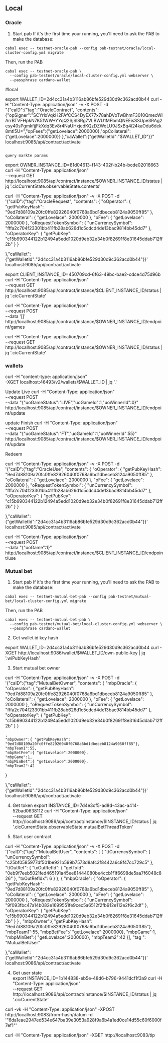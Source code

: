 ## Local
### Oracle 
1. Start pab
  If it's the first time your running, you'll need to ask the PAB to make the
  database:
  ```
  cabal exec -- testnet-oracle-pab --config pab-testnet/oracle/local-cluster-config.yml migrate
  ```

  Then, run the PAB

  ```
  cabal exec -- testnet-oracle-pab \
    --config pab-testnet/oracle/local-cluster-config.yml webserver \
    --passphrase cardano-wallet
  ```

#local

 export WALLET_ID=2d4cc31a4b3116ab86bfe529d30d9c362acd0b44
 curl -H "Content-Type: application/json" -v -X POST -d \
    "{\"caID\":{\"tag\":\"OracleContract\", \"contents\": 
    {\"opSigner\":\"SCYrlxVqkH2FAfCCS4DyEX77x78ahDVxTwBhmF3010QmecWIArrBTVFHpkN7K5fWW+YYqQ2SjSlSRg7VLBWU1MFbmQNEEisSSUpe3RAg2esy40sPgmkfjjFkXdq3Ev8r4NaUHxjedKQzDZWqLU9JSxBq4i24kaOdu6dek8mtl5U=\",\"opFees\":{\"getLovelace\":2000000},\"opCollateral\":{\"getLovelace\":2000000}}
     },\"caWallet\":{\"getWalletId\":\"$WALLET_ID\"}}" \
    localhost:9085/api/contract/activate
  ```

  query markte params
  ```
  export OWNER_INSTANCE_ID=81d04613-f143-402f-b24b-bcde02016663
  curl -H "Content-Type: application/json" \
  --request GET \
  http://localhost:9085/api/contract/instance/$OWNER_INSTANCE_ID/status | jq '.cicCurrentState.observableState.contents'



curl -H "Content-Type: application/json" -v -X POST -d \
    '{"caID":{"tag":"OracleRequest", "contents": 
{
  "oOperator": {
    "getPubKeyHash": "9ed7d88109a20fc0ffe82926040f0768a6bd1dbeceb8124a9050ff85"
  },
  "oCollateral": {
    "getLovelace": 2000000
  },
  "oFee": {
    "getLovelace": 2000000
  },
  "oRequestTokenSymbol": {
    "unCurrencySymbol": "fffa2c704f23301bb411fb28ab626d1c5cdcd4de13bac9814bb45dd7"
  },
  "oOperatorKey": {
    "getPubKey": "c15b990344122b12494a5edd1020d9eb32e34b0f82691f8e31645ddab712ff2b"
  }
}

  },"caWallet":{"getWalletId":"2d4cc31a4b3116ab86bfe529d30d9c362acd0b44"}}' \
    localhost:9085/api/contract/activate
    
export CLIENT_INSTANCE_ID=450709cd-6f63-49bc-bae2-cdce4d75d96b
  curl -H "Content-Type: application/json" \
  --request GET \
  http://localhost:9085/api/contract/instance/$CLIENT_INSTANCE_ID/status | jq '.cicCurrentState'


curl -H "Content-Type: application/json" \
  --request POST \
  --data '[]' \
  http://localhost:9085/api/contract/instance/$OWNER_INSTANCE_ID/endpoint/games

  curl -H "Content-Type: application/json" \
  --request GET \
  http://localhost:9085/api/contract/instance/$OWNER_INSTANCE_ID/status | jq '.cicCurrentState'
### wallets
curl -H "content-type: application/json" \
      -XGET localhost:46493/v2/wallets/$WALLET_ID | jq '.'


Update  Live
curl -H "Content-Type: application/json" \
  --request POST \
  --data "{\"uoGameStatus\":\"LIVE\",\"uoGameId\":1,\"uoWinnerId\":0}" \
  http://localhost:9085/api/contract/instance/$OWNER_INSTANCE_ID/endpoint/update

update Finish
curl -H "Content-Type: application/json" \
  --request POST \
  --data "{\"uoGameStatus\":\"FT\",\"uoGameId\":1,\"uoWinnerId\":55}" \
  http://localhost:9085/api/contract/instance/$OWNER_INSTANCE_ID/endpoint/update



Redeem


curl -H "Content-Type: application/json" -v -X POST -d \
    '{"caID":{"tag":"OracleUse", "contents": 
{
  "oOperator": {
    "getPubKeyHash": "9ed7d88109a20fc0ffe82926040f0768a6bd1dbeceb8124a9050ff85"
  },
  "oCollateral": {
    "getLovelace": 2000000
  },
  "oFee": {
    "getLovelace": 2000000
  },
  "oRequestTokenSymbol": {
    "unCurrencySymbol": "fffa2c704f23301bb411fb28ab626d1c5cdcd4de13bac9814bb45dd7"
  },
  "oOperatorKey": {
    "getPubKey": "c15b990344122b12494a5edd1020d9eb32e34b0f82691f8e31645ddab712ff2b"
  }
}

  },"caWallet":{"getWalletId":"2d4cc31a4b3116ab86bfe529d30d9c362acd0b44"}}' \
    localhost:9085/api/contract/activate

curl -H "Content-Type: application/json" \
  --request POST \
  --data "{\"uoGame\":1}" \
  http://localhost:9085/api/contract/instance/$CLIENT_INSTANCE_ID/endpoint/use



### Mutual bet 
1. Start pab
  If it's the first time your running, you'll need to ask the PAB to make the
  database:
  ```
  cabal exec -- testnet-mutual-bet-pab --config pab-testnet/mutual-bet/local-cluster-config.yml migrate
  ```

  Then, run the PAB

  ```
  cabal exec -- testnet-mutual-bet-pab \
    --config pab-testnet/mutual-bet/local-cluster-config.yml webserver \
    --passphrase cardano-wallet
  ```

2. Get wallet id key hash

 export WALLET_ID=2d4cc31a4b3116ab86bfe529d30d9c362acd0b44
 curl -XGET http://localhost:9086/wallet/$WALLET_ID/own-public-key | jq '.wiPubKeyHash'

3. Start mutual bet owner 

curl -H "Content-Type: application/json" -v -X POST -d \
    '{"caID":{"tag":"MutualBetOwner", "contents":
    { 
    "mbpOracle":
      {
  "oOperator": {
    "getPubKeyHash": "9ed7d88109a20fc0ffe82926040f0768a6bd1dbeceb8124a9050ff85"
  },
  "oCollateral": {
    "getLovelace": 2000000
  },
  "oFee": {
    "getLovelace": 2000000
  },
  "oRequestTokenSymbol": {
    "unCurrencySymbol": "fffa2c704f23301bb411fb28ab626d1c5cdcd4de13bac9814bb45dd7"
  },
  "oOperatorKey": {
    "getPubKey": "c15b990344122b12494a5edd1020d9eb32e34b0f82691f8e31645ddab712ff2b"
  }
}


    , 
    "mbpOwner":{ "getPubKeyHash": "9ed7d88109a20fc0ffe82926040f0768a6bd1dbeceb8124a9050ff85"}, 
    "mbpTeam1":55, 
    "mbpBetFee":{ "getLovelace":2000000},
    "mbpGame":1,
    "mbpMinBet":{ "getLovelace":2000000},
    "mbpTeam2":42
  }

  },"caWallet":{"getWalletId":"2d4cc31a4b3116ab86bfe529d30d9c362acd0b44"}}' \
    localhost:9086/api/contract/activate

4. Get token 
  export INSTANCE_ID=7d4e3cf5-ad8d-43ac-a414-52bad0638112
  curl -H "Content-Type: application/json" \
  --request GET \
  http://localhost:9086/api/contract/instance/$INSTANCE_ID/status | jq '.cicCurrentState.observableState.mutualBetThreadToken'

5. Start user contract

curl -H "Content-Type: application/json" -v -X POST -d \
    '{"caID":{"tag":"MutualBetUser", "contents": [
    {
  "ttCurrencySymbol": {
    "unCurrencySymbol": "c25bf0585977df501be921b599b7573d8afc3f8442a6c8f47cc729c5"
  },
  "ttOutRef": {
    "txOutRefId": {
      "getTxId": "0eb9f7eeb5021fed465191a45ee81444080be4ccb1f1f6698de5aa7f6048c826"
    },
    "txOutRefIdx": 6
  }
},
    { 
    "mbpOracle":
      {
  "oOperator": {
    "getPubKeyHash": "9ed7d88109a20fc0ffe82926040f0768a6bd1dbeceb8124a9050ff85"
  },
  "oCollateral": {
    "getLovelace": 2000000
  },
  "oFee": {
    "getLovelace": 2000000
  },
  "oRequestTokenSymbol": {
    "unCurrencySymbol": "9f093fbc47a14b082e1699551fe9cec5a6512f2fb912e112e2f6c2df"
  },
  "oOperatorKey": {
    "getPubKey": "c15b990344122b12494a5edd1020d9eb32e34b0f82691f8e31645ddab712ff2b"
  }
}
    , 
    "mbpOwner":{ "getPubKeyHash": "9ed7d88109a20fc0ffe82926040f0768a6bd1dbeceb8124a9050ff85"}, 
    "mbpTeam1":55, 
    "mbpBetFee":{ "getLovelace":2000000},
    "mbpGame":1,
    "mbpMinBet":{ "getLovelace":2000000},
    "mbpTeam2":42
  }], "tag ": "MutualBetUser"

  },"caWallet":{"getWalletId":"2d4cc31a4b3116ab86bfe529d30d9c362acd0b44"}}' \
    localhost:9086/api/contract/activate

4. Get user state  
  export INSTANCE_ID=1b144838-eb5e-48d6-b796-9441dcf1f3a9
  curl -H "Content-Type: application/json" \
  --request GET \
  http://localhost:9086/api/contract/instance/$INSTANCE_ID/status | jq '.cicCurrentState'





curl -vk -H "Content-Type: application/json" -XPOST http://localhost:9083/from-hash/datum -d '"6da1eae2947ed534e647ba39e3053a928f9a6b4a1ed0ce14d55c60f6000f7ef1"'


curl -H "Content-Type: application/json" -XGET http://localhost:9083/tip